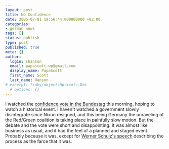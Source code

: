 ```yaml
---
layout: post
title: No Confidence
date: 2005-07-01 19:56:44.000000000 +02:00
categories:
- german news
tags: []
status: publish
type: post
published: true
meta: {}
author:
  login: shanson
  email: papascott-wp@gmail.com
  display_name: PapaScott
  first_name: Scott
  last_name: Hanson
# excerpt: !ruby/object:Hpricot::Doc
  # options: {}
---
```

<p>I watched the <a href="http://news.bbc.co.uk/2/hi/europe/4639781.stm" title="BBC NEWS | Europe | Germany heads for early elections">confidence vote in the Bundestag</a> this morning, hoping to watch a historical event. I haven't watched a government slowly disintegrate since Nixon resigned, and this being Germany the unraveling of the Red/Green coalition is taking place in painfully slow motion. But the debate and the vote were short and disappointing. It was almost like business as usual, and it had the feel of a planned and staged event. Probably because it was, except for <a href="http://www.spiegel.de/politik/deutschland/0,1518,363215,00.html" title="Historische Bundestagssitzung: Aggressiver Wahlkampfauftakt am V-Tag - Politik - SPIEGEL ONLINE - Nachrichten">Werner Schulz's speech</a> describing the process as the farce that it was.</p>

